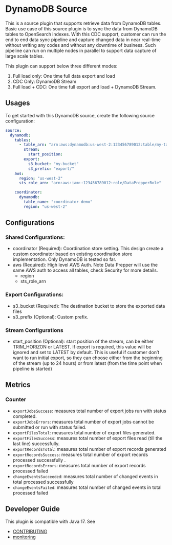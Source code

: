 # DynamoDB Source

This is a source plugin that supports retrieve data from DynamoDB tables. Basic use case of this source plugin is to
sync the data from DynamoDB tables to OpenSearch indexes. With this CDC support, customer can run the end to end data
sync pipeline and capture changed data in near real-time without writing any codes and without any downtime of business.
Such pipeline can run on multiple nodes in parallel to support data capture of large scale tables.

This plugin can support below three different modes:

1. Full load only:  One time full data export and load
2. CDC Only:  DynamoDB Stream
3. Full load + CDC:  One time full export and load + DynamoDB Stream.

## Usages

To get started with this DynamoDB source, create the following source configuration:

```yaml
source:
  dynamodb:
    tables:
      - table_arn: "arn:aws:dynamodb:us-west-2:123456789012:table/my-table"
        stream:
          start_position:
        export:
          s3_bucket: "my-bucket"
          s3_prefix: "export/"
    aws:
      region: "us-west-2"
      sts_role_arn: "arn:aws:iam::123456789012:role/DataPrepperRole"

    coordinator:
      dynamodb:
        table_name: "coordinator-demo"
        region: "us-west-2"


```

## Configurations

### Shared Configurations:

* coordinator (Required):  Coordination store setting. This design create a custom coordinator based on existing
  coordination store implementation. Only DynamoDB is tested so far.
* aws (Required):  High level AWS Auth. Note Data Prepper will use the same AWS auth to access all tables, check
  Security for more details.
    * region
    * sts_role_arn

### Export Configurations:

* s3_bucket (Required):  The destination bucket to store the exported data files
* s3_prefix (Optional):  Custom prefix.

### Stream Configurations

* start_position (Optional):  start position of the stream, can be either TRIM_HORIZON or LATEST. If export is required,
  this value will be ignored and set to LATEST by default. This is useful if customer don’t want to run initial export,
  so they can
  choose either from the beginning of the stream (up to 24 hours) or from latest (from the time point when pipeline is
  started)

## Metrics

### Counter

- `exportJobsSuccess`: measures total number of export jobs run with status completed.
- `exportJobsErrors`: measures total number of export jobs cannot be submitted or run with status failed.
- `exportFilesTotal`: measures total number of export files generated.
- `exportFilesSuccess`: measures total number of export files read (till the last line) successfully.
- `exportRecordsTotal`: measures total number of export records generated
- `exportRecordsSuccess`: measures total number of export records processed successfully .
- `exportRecordsErrors`: measures total number of export records processed failed
- `changeEventsSucceeded`: measures total number of changed events in total processed successfully
- `changeEventsFailed`:  measures total number of changed events in total processed failed

## Developer Guide

This plugin is compatible with Java 17. See

- [CONTRIBUTING](https://github.com/opensearch-project/data-prepper/blob/main/CONTRIBUTING.md)
- [monitoring](https://github.com/opensearch-project/data-prepper/blob/main/docs/monitoring.md)
